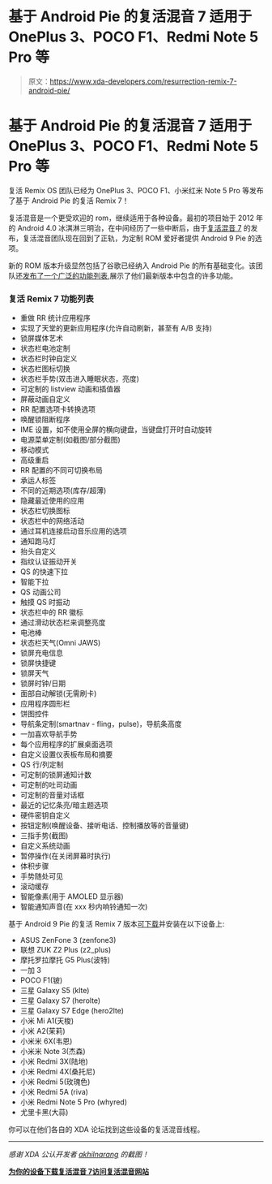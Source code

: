 # 基于 Android Pie 的复活混音 7 适用于 OnePlus 3、POCO F1、Redmi Note 5 Pro 等

> 原文：<https://www.xda-developers.com/resurrection-remix-7-android-pie/>

# 基于 Android Pie 的复活混音 7 适用于 OnePlus 3、POCO F1、Redmi Note 5 Pro 等

复活 Remix OS 团队已经为 OnePlus 3、POCO F1、小米红米 Note 5 Pro 等发布了基于 Android Pie 的复活 Remix 7！

复活混音是一个更受欢迎的 rom，继续适用于各种设备。最初的项目始于 2012 年的 Android 4.0 冰淇淋三明治，在中间经历了一些中断后，由于[复活混音 7](https://resurrectionremix.com/) 的发布，复活混音团队现在回到了正轨，为定制 ROM 爱好者提供 Android 9 Pie 的选项。

新的 ROM 版本升级显然包括了谷歌已经纳入 Android Pie 的所有基础变化。该团队还[发布了一个广泛的功能列表](https://del.dog/RR-Pie-Features.coffeescript),展示了他们最新版本中包含的许多功能。

### 复活 Remix 7 功能列表

*   重做 RR 统计应用程序
*   实现了天堂的更新应用程序(允许自动刷新，甚至有 A/B 支持)
*   锁屏媒体艺术
*   状态栏电池定制
*   状态栏时钟自定义
*   状态栏图标切换
*   状态栏手势(双击进入睡眠状态，亮度)
*   可定制的 listview 动画和插值器
*   屏蔽动画自定义
*   RR 配置选项卡转换选项
*   唤醒锁阻断程序
*   IME 设置，如不使用全屏的横向键盘，当键盘打开时自动旋转
*   电源菜单定制(如截图/部分截图)
*   移动模式
*   高级重启
*   RR 配置的不同可切换布局
*   承运人标签
*   不同的近期选项(库存/超薄)
*   隐藏最近使用的应用
*   状态栏切换图标
*   状态栏中的网络活动
*   通过耳机连接启动音乐应用的选项
*   通知跑马灯
*   抬头自定义
*   指纹认证振动开关
*   QS 的快速下拉
*   智能下拉
*   QS 动画公司
*   触摸 QS 时振动
*   状态栏中的 RR 徽标
*   通过滑动状态栏来调整亮度
*   电池棒
*   状态栏天气(Omni JAWS)
*   锁屏充电信息
*   锁屏快捷键
*   锁屏天气
*   锁屏时钟/日期
*   面部自动解锁(无需刷卡)
*   应用程序圆形栏
*   饼图控件
*   导航条定制(smartnav - fling，pulse)，导航条高度
*   一加喜欢导航手势
*   每个应用程序的扩展桌面选项
*   自定义设置仪表板布局和摘要
*   QS 行/列定制
*   可定制的锁屏通知计数
*   可定制的吐司动画
*   可定制的音量对话框
*   最近的记忆条亮/暗主题选项
*   硬件密钥自定义
*   按钮定制(唤醒设备、接听电话、控制播放等的音量键)
*   三指手势(截图)
*   自定义系统动画
*   暂停操作(在关闭屏幕时执行)
*   体积步骤
*   手势随处可见
*   滚动缓存
*   智能像素(用于 AMOLED 显示器)
*   智能通知声音(在 xxx 秒内响铃通知一次)

基于 Android 9 Pie 的复活 Remix 7 版本[可下载](https://sourceforge.net/projects/resurrectionremix-pie/files/)并安装在以下设备上:

*   ASUS ZenFone 3 (zenfone3)
*   联想 ZUK Z2 Plus (z2_plus)
*   摩托罗拉摩托 G5 Plus(波特)
*   一加 3
*   POCO F1(铍)
*   三星 Galaxy S5 (klte)
*   三星 Galaxy S7 (herolte)
*   三星 Galaxy S7 Edge (hero2lte)
*   小米 Mi A1(天梭)
*   小米 A2(茉莉)
*   小米米 6X(韦恩)
*   小米米 Note 3(杰森)
*   小米 Redmi 3X(陆地)
*   小米 Redmi 4X(桑托尼)
*   小米 Redmi 5(玫瑰色)
*   小米 Redmi 5A (riva)
*   小米 Redmi Note 5 Pro (whyred)
*   尤里卡黑(大蒜)

你可以在他们各自的 XDA 论坛找到这些设备的复活混音线程。

* * *

*感谢 XDA 公认开发者 [akhilnarang](https://forum.xda-developers.com/member.php?u=5854483) 的截图！*

[**为你的设备下载复活混音 7**](https://sourceforge.net/projects/resurrectionremix-pie/files/)[**访问复活混音网站**](https://resurrectionremix.com/)